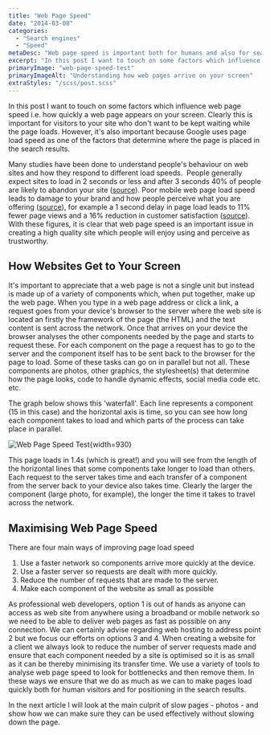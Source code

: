 ```yaml
---
title: "Web Page Speed"
date: "2014-03-08"
categories:
  - "Search engines"
  - "Speed"
metaDesc: "Web page speed is important both for humans and also for search engines. This post looks at the factors involved and what can be done to improve matters."
excerpt: "In this post I want to touch on some factors which influence web page speed i.e. how quickly a web page appears on your screen. Clearly this is important for visitors to your site who don’t want to be kept waiting while the page loads. However, it’s also important because Google uses page load speed as one of the factors that determine where the page is placed in the search results."
primaryImage: "web-page-speed-test"
primaryImageAlt: "Understanding how web pages arrive on your screen"
extraStyles: "/scss/post.scss"
---
```


In this post I want to touch on some factors which influence web page speed i.e. how quickly a web page appears on your screen. Clearly this is important for visitors to your site who don't want to be kept waiting while the page loads. However, it's also important because Google uses page load speed as one of the factors that determine where the page is placed in the search results.

Many studies have been done to understand people's behaviour on web sites and how they respond to different load speeds.  People generally expect sites to load in 2 seconds or less and after 3 seconds 40% of people are likely to abandon your site ([source](https://speakerdeck.com/lara/designing-for-performance)). Poor mobile web page load speed leads to damage to your brand and how people perceive what you are offering ([source](https://calendar.perfplanet.com/2013/slow-pages-damage-perception/)), for example a 1 second delay in page load leads to 11% fewer page views and a 16% reduction in customer satisfaction ([source](https://www.radware.com/Documents/Infographics/SOTU-EcommercePageSpeed-Fall-2013/)). With these figures, it is clear that web page speed is an important issue in creating a high quality site which people will enjoy using and perceive as trustworthy.

## How Websites Get to Your Screen

It's important to appreciate that a web page is not a single unit but instead is made up of a variety of components which, when put together, make up the web page. When you type in a web page address or click a link, a request goes from your device's browser to the server where the web site is located an firstly the framework of the page (the HTML) and the text content is sent across the network. Once that arrives on your device the browser analyses the other components needed by the page and starts to request these. For each component on the page a request has to go to the server and the component itself has to be sent back to the browser for the page to load. Some of these tasks can go on in parallel but not all. These components are photos, other graphics, the stylesheet(s) that determine how the page looks, code to handle dynamic effects, social media code etc. etc.

The graph below shows this 'waterfall'. Each line represents a component (15 in this case) and the horizontal axis is time, so you can see how long each component takes to load and which parts of the process can take place in parallel.

![Web Page Speed Test](/optim/blog/web-page-speed-test.jpg){width=930}

This page loads in 1.4s (which is great!) and you will see from the length of the horizontal lines that some components take longer to load than others. Each request to the server takes time and each transfer of a component from the server back to your device also takes time. Clearly the larger the component (large photo, for example), the longer the time it takes to travel across the network.

## Maximising Web Page Speed

There are four main ways of improving page load speed

1. Use a faster network so components arrive more quickly at the device.
2. Use a faster server so requests are dealt with more quickly.
3. Reduce the number of requests that are made to the server.
4. Make each component of the website as small as possible

As professional web developers, option 1 is out of hands as anyone can access as web site from anywhere using a broadband or mobile network so we need to be able to deliver web pages as fast as possible on any connection. We can certainly advise regarding web hosting to address point 2 but we focus our efforts on options 3 and 4. When creating a website for a client we always look to reduce the number of server requests made and ensure that each component needed by a site is optimised so it is as small as it can be thereby minimising its transfer time. We use a variety of tools to analyse web page speed to look for bottlenecks and then remove them. In these ways we ensure that we do as much as we can to make pages load quickly both for human visitors and for positioning in the search results.

In the next article I will look at the main culprit of slow pages - photos - and show how we can make sure they can be used effectively without slowing down the page.
